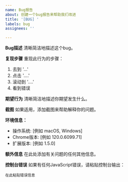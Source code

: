 ```yaml
---
name: Bug报告
about: 创建一个bug报告来帮助我们改进
title: '[BUG] '
labels: bug
assignees: ''

---
```


**Bug描述**
清晰简洁地描述这个bug。

**复现步骤**
重现此行为的步骤：
1. 去到 '...'
2. 点击 '....'
3. 滚动到 '....'
4. 看到错误

**期望行为**
清晰简洁地描述你期望发生什么。

**截图**
如果适用，添加截图来帮助解释你的问题。

**环境信息：**
 - 操作系统: [例如 macOS, Windows]
 - Chrome版本: [例如 120.0.6099.71]
 - 扩展版本: [例如 1.5.0]

**额外信息**
在此处添加有关问题的任何其他信息。

**控制台错误**
如果有任何JavaScript错误，请粘贴控制台输出：
```
在此粘贴错误信息
```
